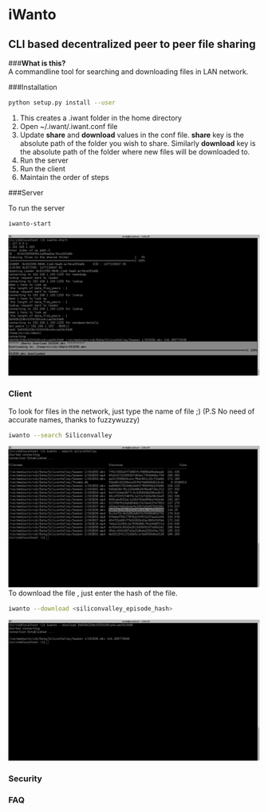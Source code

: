 # iWanto
## CLI based decentralized peer to peer file sharing

###__What is this?__  
A commandline tool for searching and downloading files in LAN network.  

###Installation
```sh
python setup.py install --user
```
1.  This creates a .iwant folder in the home directory  
2.  Open ~/.iwant/.iwant.conf file  
3.  Update __share__ and __download__ values in the conf file. __share__ key is the absolute path of the folder you wish to share. Similarly __download__ key is the absolute path of the folder where new files will be downloaded to.  
4.  Run the server  
5.  Run the client 
6.  Maintain the order of steps  

###Server

To run the server
```sh
iwanto-start
```
![Alt text](/images/server_start_downloading.png?raw=true "iwant local server downloading Silicon Valley Season 1 Episode 6")

### Client 
To look for files in the network, just type the name of file ;)  (P.S No need of accurate names, thanks to fuzzywuzzy)
```sh
iwanto --search Siliconvalley
```
![Alt text](/images/client_search.png?raw=true "Searching for silicon valley episodes")
To download the file , just enter the hash of the file. 
```sh
iwanto --download <siliconvalley_episode_hash>
```
![Alt text](/images/client_download.png?raw=true "Requesting to download season 1 episode 6")

### Security



### FAQ
